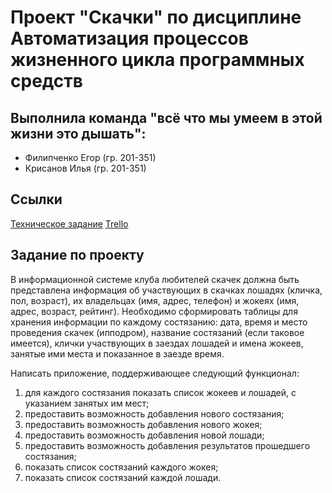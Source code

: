 # Проект "Скачки" по дисциплине Автоматизация процессов жизненного цикла программных средств
## Выполнила команда "всё что мы умеем в этой жизни это дышать":
- Филипченко Егор (гр. 201-351)
- Крисанов Илья (гр. 201-351)

## Ссылки
[Техническое задание](https://docs.google.com/document/d/1u6BqdbhC051__sP_3_-Ibe6mOLCbtyhT/view)
[Trello](https://trello.com/b/RQGxzujV/%D0%BF%D1%80%D0%BE%D0%B5%D0%BA%D1%82-%D1%81%D0%BA%D0%B0%D1%87%D0%BA%D0%B8)

## Задание по проекту
В информационной системе клуба любителей скачек должна быть представлена информация об участвующих в скачках лошадях (кличка, пол, возраст), их владельцах (имя, адрес, телефон) и жокеях (имя, адрес, возраст, рейтинг). Необходимо сформировать таблицы для хранения информации по каждому состязанию: дата, время и место проведения скачек (ипподром), название состязаний (если таковое имеется), клички участвующих в заездах лошадей и имена жокеев, занятые ими места и показанное в заезде время.

Написать приложение, поддерживающее следующий функционал:
1) для каждого состязания показать список жокеев и лошадей, с указанием занятых им мест;
2) предоставить возможность добавления нового состязания;
3) предоставить возможность добавления нового жокея;
4) предоставить возможность добавления новой лошади;
5) предоставить возможность добавления результатов прошедшего состязания;
6) показать список состязаний каждого жокея;
6) показать список состязаний каждой лошади.

